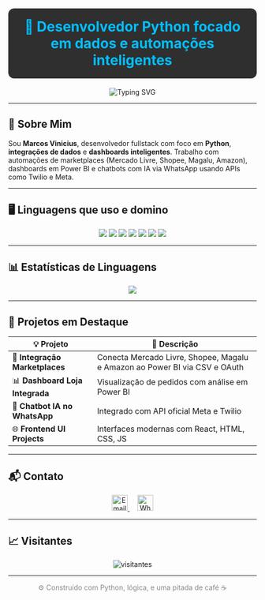 <!-- TÍTULO COM DESTAQUE EM AZUL E FUNDO CINZA -->
<h1 align="center" style="background-color:#2f2f2f; color:#00BFFF; padding: 20px; border-radius: 12px;">
  🐍 Desenvolvedor Python focado em dados e automações inteligentes
</h1>

<p align="center">
  <img src="https://readme-typing-svg.herokuapp.com?font=Fira+Code&duration=3000&pause=1000&color=00BFFF&center=true&vCenter=true&width=460&lines=Integrações+com+API;Dashboards+em+Power+BI;Bots+de+IA+no+WhatsApp;Projetos+frontend+responsivos" alt="Typing SVG" />
</p>

---

## 🧠 Sobre Mim

Sou **Marcos Vinicius**, desenvolvedor fullstack com foco em **Python**, **integrações de dados** e **dashboards inteligentes**. Trabalho com automações de marketplaces (Mercado Livre, Shopee, Magalu, Amazon), dashboards em Power BI e chatbots com IA via WhatsApp usando APIs como Twilio e Meta.

---

## 🖥️ Linguagens que uso e domino

<div align="center">
  <a href="#"><img src="https://img.shields.io/badge/Python-3776AB?style=for-the-badge&logo=python&logoColor=white"/></a>
  <a href="#"><img src="https://img.shields.io/badge/JavaScript-F7DF1E?style=for-the-badge&logo=javascript&logoColor=black"/></a>
  <a href="#"><img src="https://img.shields.io/badge/Node.js-339933?style=for-the-badge&logo=node.js&logoColor=white"/></a>
  <a href="#"><img src="https://img.shields.io/badge/React-20232A?style=for-the-badge&logo=react&logoColor=61DAFB"/></a>
  <a href="#"><img src="https://img.shields.io/badge/Power%20BI-F2C811?style=for-the-badge&logo=powerbi&logoColor=black"/></a>
  <a href="#"><img src="https://img.shields.io/badge/HTML5-E34F26?style=for-the-badge&logo=html5&logoColor=white"/></a>
  <a href="#"><img src="https://img.shields.io/badge/CSS3-1572B6?style=for-the-badge&logo=css3&logoColor=white"/></a>
</div>

---

## 📊 Estatísticas de Linguagens

<p align="center">
  <img src="https://github-readme-stats.vercel.app/api/top-langs/?username=marcozmr&layout=compact&langs_count=8&theme=graywhite" />
</p>

---

## 🚀 Projetos em Destaque

| 💡 Projeto | 🔎 Descrição |
|-----------|-------------|
| 🔗 **Integração Marketplaces** | Conecta Mercado Livre, Shopee, Magalu e Amazon ao Power BI via CSV e OAuth |
| 📊 **Dashboard Loja Integrada** | Visualização de pedidos com análise em Power BI |
| 🤖 **Chatbot IA no WhatsApp** | Integrado com API oficial Meta e Twilio |
| 🌐 **Frontend UI Projects** | Interfaces modernas com React, HTML, CSS, JS |

---

## 📬 Contato

<p align="center">
  <a href="mailto:mr.vinicius@icloud.com">
    <img src="https://img.icons8.com/ios-filled/50/ffffff/apple-mail.png" width="32" alt="Email"/>
  </a>
  &nbsp;&nbsp;&nbsp;
  <a href="https://wa.me/5516982319218">
    <img src="https://img.icons8.com/ios-filled/50/25D366/whatsapp.png" width="32" alt="WhatsApp"/>
  </a>
</p>

---

## 📈 Visitantes

<p align="center">
  <img src="https://komarev.com/ghpvc/?username=marcozmr&style=flat-square&color=gray" alt="visitantes"/>
</p>

---

<p align="center" style="color:#888;">
  ⚙️ Construído com Python, lógica, e uma pitada de café ☕
</p>
